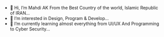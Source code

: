 - 👋 Hi, I’m Mahdi AK From the Best Country of the world, Islamic Republic of IRAN...
- 👀 I’m interested in Design, Program & Develop...
- 🌱 I’m currently learning almost everything from UI/UX And Programming to Cyber Security...

<!---
mak313/mak313 is a ✨ special ✨ repository because its `README.md` (this file) appears on your GitHub profile.
You can click the Preview link to take a look at your changes.
--->
